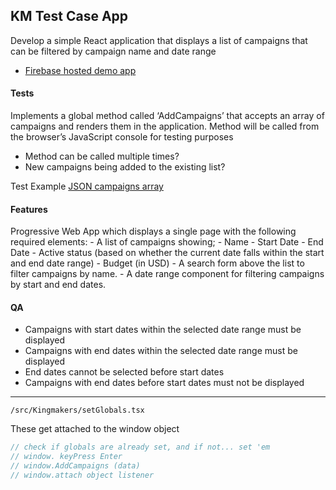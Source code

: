 ## KM Test Case App

Develop a simple React application that displays a list of campaigns that can be filtered by campaign name and date range

- [Firebase hosted demo app](https://kingmakers-test.web.app)
 

#### Tests

Implements a global method called ‘AddCampaigns’ that accepts an array of campaigns and renders them in the application. Method will be called from the browser’s JavaScript console for testing purposes 

- Method can be called multiple times?
- New campaigns being added to the existing list?

Test Example [JSON campaigns array](../../test.json)

#### Features

Progressive Web App which displays a single page with the following required elements: 
    - A list of campaigns showing; 
        - Name
        - Start Date
        - End Date
        - Active status (based on whether the current date falls within the start and end date range)
        - Budget (in USD)
        - A search form above the list to filter campaigns by name.
        - A date range component for filtering campaigns by start and end dates.

#### QA 

- Campaigns with start dates within the selected date range must be displayed
- Campaigns with end dates within the selected date range must be displayed
- End dates cannot be selected before start dates
- Campaigns with end dates before start dates must not be displayed

______

`/src/Kingmakers/setGlobals.tsx`

These get attached to the window object

```javascript
// check if globals are already set, and if not... set 'em
// window. keyPress Enter
// window.AddCampaigns (data)    
// window.attach object listener
```